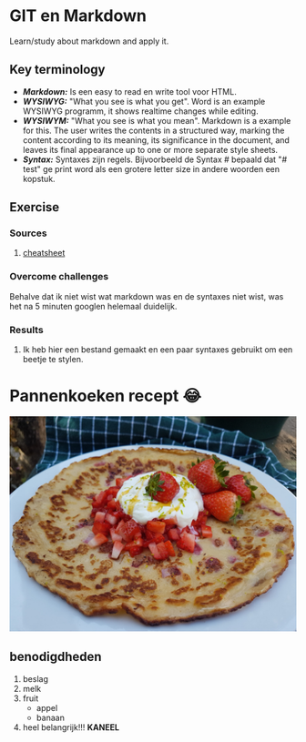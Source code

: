 # GIT en Markdown
Learn/study about markdown and apply it.

## Key terminology
- ***Markdown:*** Is een easy to read en write tool voor HTML. 
- ***WYSIWYG:*** "What you see is what you get". Word is an example WYSIWYG programm, it shows realtime changes while editing.
- ***WYSIWYM:*** "What you see is what you mean". Markdown is a example for this. The user writes the contents in a structured way, marking the content according to its meaning, its significance in the document, and leaves its final appearance up to one or more separate style sheets.
- ***Syntax:*** Syntaxes zijn regels. Bijvoorbeeld de Syntax # bepaald dat "# test" ge print word als een grotere letter size in andere woorden een kopstuk. 



## Exercise
### Sources
1. [cheatsheet](https://www.markdownguide.org/cheat-sheet/)


### Overcome challenges
Behalve dat ik niet wist wat markdown was en de syntaxes niet wist, was het na 5 minuten googlen helemaal duidelijk.


### **Results**

1. Ik heb hier een bestand gemaakt en een paar syntaxes gebruikt om een beetje te stylen.
# Pannenkoeken recept :joy:
![Pannekoek](../../../00_includes/GIT-02/Pannenkoek-met-aardbei.png)

## benodigdheden
1. beslag
2. melk
3. fruit
    - appel
    - banaan
4. heel belangrijk!!! **KANEEL**


